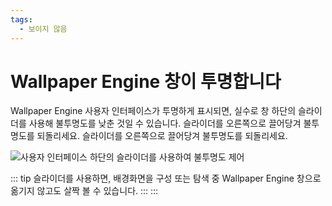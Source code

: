 ```yaml
---
tags:
  - 보이지 않음
---
```


# Wallpaper Engine 창이 투명합니다

Wallpaper Engine 사용자 인터페이스가 투명하게 표시되면, 실수로 창 하단의 슬라이더를 사용해 불투명도를 낮춘 것일 수 있습니다. 슬라이더를 오른쪽으로 끌어당겨 불투명도를 되돌리세요. 슬라이더를 오른쪽으로 끌어당겨 불투명도를 되돌리세요.

![사용자 인터페이스 하단의 슬라이더를 사용하여 불투명도 제어](./transparentinterface.gif)

::: tip 슬라이더를 사용하면, 배경화면을 구성 또는 탐색 중 Wallpaper Engine 창으로 옮기지 않고도 살짝 볼 수 있습니다. ::: :::
